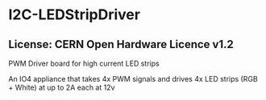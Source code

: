 # I2C-LEDStripDriver
## License: CERN Open Hardware Licence v1.2


PWM Driver board for high current LED strips

An IO4 appliance that takes 4x PWM signals and drives 4x LED strips (RGB + White) at up to 2A each at 12v


